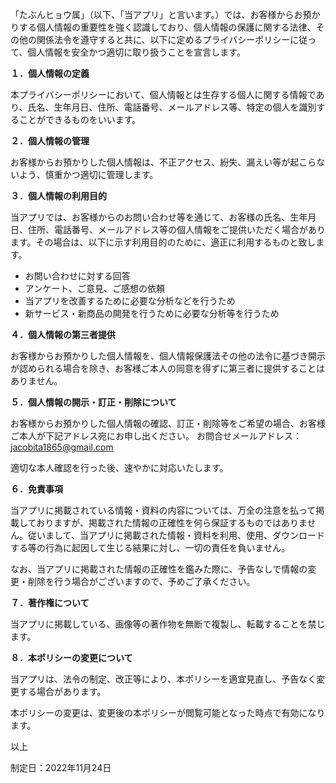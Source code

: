 「たぶんヒョウ属」（以下、「当アプリ」と言います。）では、お客様からお預かりする個人情報の重要性を強く認識しており、個人情報の保護に関する法律、その他の関係法令を遵守すると共に、以下に定めるプライバシーポリシーに従って、個人情報を安全かつ適切に取り扱うことを宣言します。

**１．個人情報の定義**

本プライバシーポリシーにおいて、個人情報とは生存する個人に関する情報であり、氏名、生年月日、住所、電話番号、メールアドレス等、特定の個人を識別することができるものをいいます。

**２．個人情報の管理**

お客様からお預かりした個人情報は、不正アクセス、紛失、漏えい等が起こらないよう、慎重かつ適切に管理します。

**３．個人情報の利用目的**

当アプリでは、お客様からのお問い合わせ等を通じて、お客様の氏名、生年月日、住所、電話番号、メールアドレス等の個人情報をご提供いただく場合があります。その場合は、以下に示す利用目的のために、適正に利用するものと致します。

* お問い合わせに対する回答
* アンケート、ご意見、ご感想の依頼
* 当アプリを改善するために必要な分析などを行うため
* 新サービス・新商品の開発を行うために必要な分析等を行うため

**４．個人情報の第三者提供**

お客様からお預かりした個人情報を、個人情報保護法その他の法令に基づき開示が認められる場合を除き、お客様ご本人の同意を得ずに第三者に提供することはありません。

**５．個人情報の開示・訂正・削除について**

お客様からお預かりした個人情報の確認、訂正・削除等をご希望の場合、お客様ご本人が下記アドレス宛にお申し出ください。
お問合せメールアドレス：jacobita1865@gmail.com

適切な本人確認を行った後、速やかに対応いたします。

**６．免責事項**

当アプリに掲載されている情報・資料の内容については、万全の注意を払って掲載しておりますが、掲載された情報の正確性を何ら保証するものではありません。従いまして、当アプリに掲載された情報・資料を利用、使用、ダウンロードする等の行為に起因して生じる結果に対し、一切の責任を負いません。

なお、当アプリに掲載された情報の正確性を鑑みた際に、予告なしで情報の変更・削除を行う場合がございますので、予めご了承ください。

**７．著作権について**

当アプリに掲載している、画像等の著作物を無断で複製し、転載することを禁じます。

**８．本ポリシーの変更について**

当アプリは、法令の制定、改正等により、本ポリシーを適宜見直し、予告なく変更する場合があります。

本ポリシーの変更は、変更後の本ポリシーが閲覧可能となった時点で有効になります。

以上

制定日：2022年11月24日
